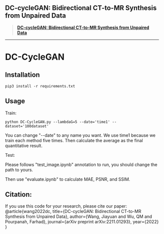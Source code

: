 ## DC-cycleGAN: Bidirectional CT-to-MR Synthesis from Unpaired Data
> [**DC-cycleGAN: Bidirectional CT-to-MR Synthesis from Unpaired Data**](https://arxiv.org/abs/2211.01293)

---

# DC-CycleGAN


## Installation
```
pip3 install -r requirements.txt
```

## Usage
Train:
```
python DC-CycleGAN.py --lambdaG=5 --date='time1' --dataset='100dataset'
```
You can change "--date" to any name you want. We use time1 because we train each method five times. Then calculate the average as the final quantitative result.


Test:

Please follows "test_image.ipynb" annotation to run, you should change the path to yours.

Then use "evaluate.ipynb" to calculate MAE, PSNR, and SSIM.

## Citation:
If you use this code for your research, please cite our paper:
@article{wang2022dc,
  title={DC-cycleGAN: Bidirectional CT-to-MR Synthesis from Unpaired Data},
  author={Wang, Jiayuan and Wu, QM and Pourpanah, Farhad},
  journal={arXiv preprint arXiv:2211.01293},
  year={2022}
}
